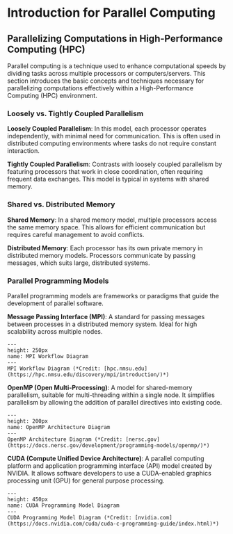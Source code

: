 # Introduction for Parallel Computing

## Parallelizing Computations in High-Performance Computing (HPC)

Parallel computing is a technique used to enhance computational speeds by dividing tasks across multiple processors or computers/servers. This section introduces the basic concepts and techniques necessary for parallelizing computations effectively within a High-Performance Computing (HPC) environment.

### Loosely vs. Tightly Coupled Parallelism
**Loosely Coupled Parallelism**: In this model, each processor operates independently, with minimal need for communication. This is often used in distributed computing environments where tasks do not require constant interaction.

**Tightly Coupled Parallelism**: Contrasts with loosely coupled parallelism by featuring processors that work in close coordination, often requiring frequent data exchanges. This model is typical in systems with shared memory.

### Shared vs. Distributed Memory
**Shared Memory**: In a shared memory model, multiple processors access the same memory space. This allows for efficient communication but requires careful management to avoid conflicts.

**Distributed Memory**: Each processor has its own private memory in distributed memory models. Processors communicate by passing messages, which suits large, distributed systems.

### Parallel Programming Models
Parallel programming models are frameworks or paradigms that guide the development of parallel software.

**Message Passing Interface (MPI)**: A standard for passing messages between processes in a distributed memory system. Ideal for high scalability across multiple nodes.


```{figure} figures/png/mpi.png
---
height: 250px
name: MPI Workflow Diagram
---
MPI Workflow Diagram (*Credit: [hpc.nmsu.edu](https://hpc.nmsu.edu/discovery/mpi/introduction/)*)
```

**OpenMP (Open Multi-Processing)**: A model for shared-memory parallelism, suitable for multi-threading within a single node. It simplifies parallelism by allowing the addition of parallel directives into existing code.


```{figure} figures/png/openmp.png
---
height: 200px
name: OpenMP Architecture Diagram
---
OpenMP Architecture Diagram (*Credit: [nersc.gov](https://docs.nersc.gov/development/programming-models/openmp/)*)
```

**CUDA (Compute Unified Device Architecture)**: A parallel computing platform and application programming interface (API) model created by NVIDIA. It allows software developers to use a CUDA-enabled graphics processing unit (GPU) for general purpose processing.

```{figure} figures/png/gpu.png
---
height: 450px
name: CUDA Programming Model Diagram
---
CUDA Programming Model Diagram (*Credit: [nvidia.com](https://docs.nvidia.com/cuda/cuda-c-programming-guide/index.html)*)
```
